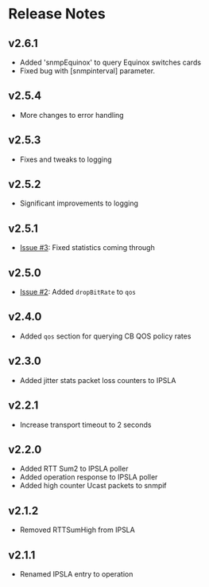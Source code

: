 # Release Notes

## v2.6.1
* Added 'snmpEquinox' to query Equinox switches cards
* Fixed bug with [snmpinterval] parameter.

## v2.5.4
* More changes to error handling

## v2.5.3
* Fixes and tweaks to logging

## v2.5.2
* Significant improvements to logging

## v2.5.1
* [Issue #3](https://github.com/oxo42/snmpmod/issues/3): Fixed statistics coming through

## v2.5.0
* [Issue #2](https://github.com/oxo42/snmpmod/issues/2): Added `dropBitRate` to `qos` 

## v2.4.0
* Added `qos` section for querying CB QOS policy rates

## v2.3.0
* Added jitter stats packet loss counters to IPSLA

## v2.2.1
* Increase transport timeout to 2 seconds

## v2.2.0
* Added RTT Sum2 to IPSLA poller
* Added operation response to IPSLA poller
* Added high counter Ucast packets to snmpif

## v2.1.2
* Removed RTTSumHigh from IPSLA

## v2.1.1
* Renamed IPSLA entry to operation
